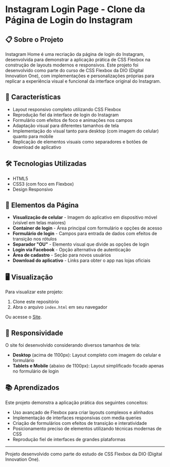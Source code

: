 # Instagram Login Page - Clone da Página de Login do Instagram

## 📋 Sobre o Projeto
Instagram Home é uma recriação da página de login do Instagram, desenvolvida para demonstrar a aplicação prática de CSS Flexbox na construção de layouts modernos e responsivos. Este projeto foi desenvolvido como parte do curso de CSS Flexbox da DIO (Digital Innovation One), com implementações e personalizações próprias para replicar a experiência visual e funcional da interface original do Instagram.

## 🚀 Características
- Layout responsivo completo utilizando CSS Flexbox
- Reprodução fiel da interface de login do Instagram
- Formulário com efeitos de foco e animações nos campos
- Adaptação visual para diferentes tamanhos de tela
- Implementação do visual tanto para desktop (com imagem do celular) quanto para mobile
- Replicação de elementos visuais como separadores e botões de download de aplicativo

## 🛠️ Tecnologias Utilizadas
- HTML5
- CSS3 (com foco em Flexbox)
- Design Responsivo

## 📌 Elementos da Página
- **Visualização de celular** - Imagem do aplicativo em dispositivo móvel (visível em telas maiores)
- **Container de login** - Área principal com formulário e opções de acesso
- **Formulário de login** - Campos para entrada de dados com efeitos de transição nos rótulos
- **Separador "OU"** - Elemento visual que divide as opções de login
- **Login via Facebook** - Opção alternativa de autenticação
- **Área de cadastro** - Seção para novos usuários
- **Download do aplicativo** - Links para obter o app nas lojas oficiais

## 🖥️ Visualização
Para visualizar este projeto:

1. Clone este repositório
2. Abra o arquivo `index.html` em seu navegador

Ou acesse o [Site](https://israelhub.github.io/PROJETO-INSTAGRAM-LOGINPAGE/).

## 📱 Responsividade
O site foi desenvolvido considerando diversos tamanhos de tela:

- **Desktop** (acima de 1100px): Layout completo com imagem do celular e formulário
- **Tablets e Mobile** (abaixo de 1100px): Layout simplificado focado apenas no formulário de login

## 📚 Aprendizados
Este projeto demonstra a aplicação prática dos seguintes conceitos:

- Uso avançado de Flexbox para criar layouts complexos e alinhados
- Implementação de interfaces responsivas com media queries
- Criação de formulários com efeitos de transição e interatividade
- Posicionamento preciso de elementos utilizando técnicas modernas de CSS
- Reprodução fiel de interfaces de grandes plataformas

---

Projeto desenvolvido como parte do estudo de CSS Flexbox da DIO (Digital Innovation One).
